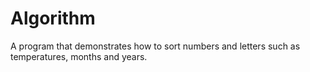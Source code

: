 # Algorithm
A program that demonstrates how to sort numbers and letters such as temperatures, months and years.
